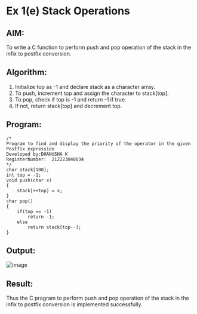# Ex 1(e) Stack Operations
## AIM:
To write a C function to perform push and pop operation of the stack in the infix to postfix conversion.

## Algorithm:

1. Initialize top as -1 and declare stack as a character array. 
2. To push, increment top and assign the character to stack[top]. 
3. To pop, check if top is -1 and return -1 if true. 
4. If not, return stack[top] and decrement top.

## Program:
```
/*
Program to find and display the priority of the operator in the given Postfix expression
Developed by:DHANUSHA K
RegisterNumber:  212223040034
*/
char stack[100]; 
int top = -1; 
void push(char x) 
{ 
    stack[++top] = x; 
} 
char pop() 
{ 
    if(top == -1) 
        return -1; 
    else 
        return stack[top--]; 
} 
```

## Output:

![image](https://github.com/user-attachments/assets/b4a981c6-ac4f-4d26-92eb-95353b4e99d9)


## Result:
Thus the C program to perform push and pop operation of the stack in the infix to postfix conversion is implemented successfully.
